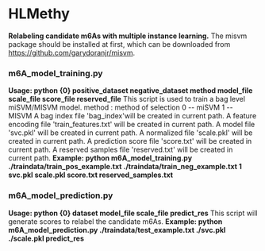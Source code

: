 # HLMethy
**Relabeling candidate m6As with multiple instance learning.**
The misvm package should be installed at first, which can be downloaded from https://github.com/garydoranjr/misvm.
### m6A_model_training.py
**Usage: python {0} positive_dataset negative_dataset method model_file scale_file score_file reserved_file**
This script is used to train a bag level miSVM/MISVM model.
method : method of selection
        0 -- miSVM
        1 -- MISVM
A bag index file 'bag_index'will be created in current path.
A feature encoding file 'train_features.txt' will be created in current path.
A model file 'svc.pkl' will be created in current path.
A normalized file 'scale.pkl' will be created in current path.
A prediction score file 'score.txt' will be created in current path.
A reserved samples file 'reserved.txt' will be created in current path.
**Example: python m6A_model_training.py ./traindata/train_pos_example.txt ./traindata/train_neg_example.txt 1 svc.pkl scale.pkl score.txt reserved_samples.txt**
### m6A_model_prediction.py
**Usage: python {0} dataset model_file scale_file predict_res**
This script will generate scores to relabel the candidate m6As.
**Example: python m6A_model_prediction.py ./traindata/test_example.txt ./svc.pkl ./scale.pkl predict_res**
